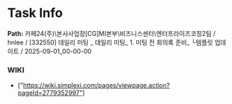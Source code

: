 # Task Info

**Path:** 카페24(주)\본사사업장\[CG]MI본부\비즈니스센터\엔터프라이즈코칭2팀 / hnlee / [332550] 데일리 미팅 _ 데일리 미팅_ 1. 미팅 전 회의록 준비_ └템플릿 업데이트 / 2025-09-01_00-00-00

### WIKI
- ["https://wiki.simplexi.com/pages/viewpage.action?pageId=2779352997"]

